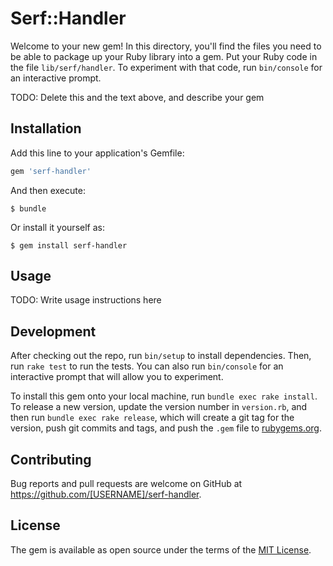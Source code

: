 # Serf::Handler

Welcome to your new gem! In this directory, you'll find the files you need to be able to package up your Ruby library into a gem. Put your Ruby code in the file `lib/serf/handler`. To experiment with that code, run `bin/console` for an interactive prompt.

TODO: Delete this and the text above, and describe your gem

## Installation

Add this line to your application's Gemfile:

```ruby
gem 'serf-handler'
```

And then execute:

    $ bundle

Or install it yourself as:

    $ gem install serf-handler

## Usage

TODO: Write usage instructions here

## Development

After checking out the repo, run `bin/setup` to install dependencies. Then, run `rake test` to run the tests. You can also run `bin/console` for an interactive prompt that will allow you to experiment.

To install this gem onto your local machine, run `bundle exec rake install`. To release a new version, update the version number in `version.rb`, and then run `bundle exec rake release`, which will create a git tag for the version, push git commits and tags, and push the `.gem` file to [rubygems.org](https://rubygems.org).

## Contributing

Bug reports and pull requests are welcome on GitHub at https://github.com/[USERNAME]/serf-handler.

## License

The gem is available as open source under the terms of the [MIT License](http://opensource.org/licenses/MIT).
